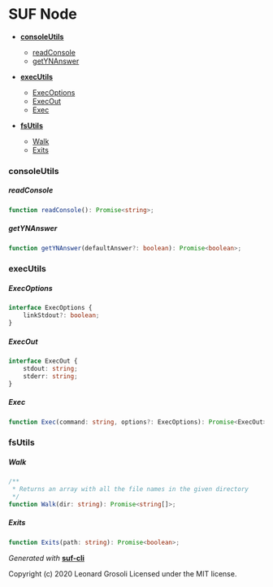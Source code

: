 <span id="DOC_GENERATION_MARKER_0"></span>

# SUF Node

- **[consoleUtils](#consoleutils)**

  - [readConsole](#readconsole)
  - [getYNAnswer](#getynanswer)

- **[execUtils](#executils)**

  - [ExecOptions](#execoptions)
  - [ExecOut](#execout)
  - [Exec](#exec)

- **[fsUtils](#fsutils)**

  - [Walk](#walk)
  - [Exits](#exits)

### consoleUtils

##### readConsole

```typescript
function readConsole(): Promise<string>;
```

##### getYNAnswer

```typescript
function getYNAnswer(defaultAnswer?: boolean): Promise<boolean>;
```

### execUtils

##### ExecOptions

```typescript
interface ExecOptions {
    linkStdout?: boolean;
}
```

##### ExecOut

```typescript
interface ExecOut {
    stdout: string;
    stderr: string;
}
```

##### Exec

```typescript
function Exec(command: string, options?: ExecOptions): Promise<ExecOut>;
```

### fsUtils

##### Walk

```typescript
/**
 * Returns an array with all the file names in the given directory
 */
function Walk(dir: string): Promise<string[]>;
```

##### Exits

```typescript
function Exits(path: string): Promise<boolean>;
```

_Generated with_ **[suf-cli](https://www.npmjs.com/package/suf-cli)**
<span id="DOC_GENERATION_MARKER_1"></span>

<span id="LICENSE_GENERATION_MARKER_0"></span>
Copyright (c) 2020 Leonard Grosoli Licensed under the MIT license.
<span id="LICENSE_GENERATION_MARKER_1"></span>